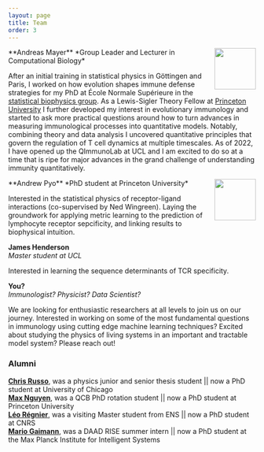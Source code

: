 ```yaml
---
layout: page
title: Team
order: 3
---
```


<img style="width:6em;margin-left:1em;margin-top:1em,border-radius:5px" src="../images/andreasmayer.jpg" align="right">
**Andreas Mayer**  
*Group Leader and Lecturer in Computational Biology*  
<a href="https://scholar.google.com/citations?user=BKGAixAAAAAJ"><i class="ai ai-google-scholar"></i></a> &nbsp;
<a href="http://orcid.org/0000-0002-6643-7622"><i class="ai ai-orcid"></i></a> &nbsp;
<a href="https://github.com/andim"><i class="fa fa-github"></i></a> &nbsp;
<a href="https://twitter.com/andimscience"><i class="fa fa-twitter"></i></a> &nbsp;  

After an initial training in statistical physics in Göttingen and Paris, I worked on how evolution shapes immune defense strategies for my PhD at École Normale Supérieure in the [statistical biophysics group](https://sites.google.com/view/statbiophysens). As a Lewis-Sigler Theory Fellow at [Princeton University](https://lsi.princeton.edu/) I further developed my interest in evolutionary immunology and started to ask more practical questions around how to turn advances in measuring immunological processes into quantitative models. Notably, combining theory and data analysis I uncovered quantitative principles that govern the regulation of T cell dynamics at multiple timescales. As of 2022, I have opened up the QImmunoLab at UCL and I am excited to do so at a time that is ripe for major advances in the grand challenge of understanding immunity quantitatively.   

<img style="width:6em;margin-left:1em;margin-top:1em,border-radius:5px" src="../images/andrewpyo.jpg" align="right">
**Andrew Pyo**  
*PhD student at Princeton University*
<a href="https://scholar.google.de/citations?user=xf3PDngAAAAJ"><i class="ai ai-google-scholar"></i></a> &nbsp;

Interested in the statistical physics of receptor-ligand interactions (co-supervised by Ned Wingreen). Laying the groundwork for applying metric learning to the prediction of lymphocyte receptor sepcificity, and linking results to biophysical intuition.

**James Henderson**  
*Master student at UCL*

Interested in learning the sequence determinants of TCR specificity.

**You?**  
*Immunologist? Physicist? Data Scientist?*

We are looking for enthusiastic researchers at all levels to join us on our journey. Interested in working on some of the most fundamental questions in immunology using cutting edge machine learning techniques? Excited about studying the physics of living systems in an important and tractable model system? Please reach out!

### Alumni
**[Chris Russo](https://cobeylab.uchicago.edu/people/c-j-russo/)**, was a physics junior and senior thesis student || now a PhD student at University of Chicago  
**[Max Nguyen](https://lsi.princeton.edu/max-nguyen)**, was a QCB PhD rotation student || now a PhD student at Princeton University  
**[Léo Régnier](https://leoregnier.com/)**, was a visiting Master student from ENS || now a PhD student at CNRS  
**[Mario Gaimann](https://mario.gaimann.com/)**, was a DAAD RISE summer intern || now a PhD student at the Max Planck Institute for Intelligent Systems  
